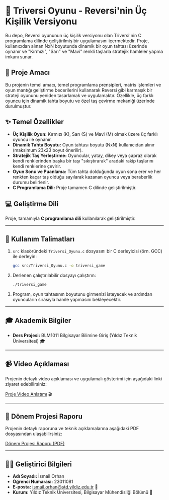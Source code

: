# 🎲 Triversi Oyunu - Reversi'nin Üç Kişilik Versiyonu

Bu depo, Reversi oyununun üç kişilik versiyonu olan Triversi'nin C programlama dilinde geliştirilmiş bir uygulamasını içermektedir. Proje, kullanıcıdan alınan NxN boyutunda dinamik bir oyun tahtası üzerinde oynanır ve "Kırmızı", "Sarı" ve "Mavi" renkli taşlarla stratejik hamleler yapma imkanı sunar.

## 🎯 Proje Amacı

Bu projenin temel amacı, temel programlama prensipleri, matris işlemleri ve oyun mantığı geliştirme becerilerini kullanarak Reversi gibi karmaşık bir strateji oyununu yeniden tasarlamak ve uygulamaktır. Özellikle, üç farklı oyuncu için dinamik tahta boyutu ve özel taş çevirme mekaniği üzerinde durulmuştur.

## ✨ Temel Özellikler

* **Üç Kişilik Oyun:** Kırmızı (K), Sarı (S) ve Mavi (M) olmak üzere üç farklı oyuncu ile oynanır.
* **Dinamik Tahta Boyutu:** Oyun tahtası boyutu (NxN) kullanıcıdan alınır (maksimum 23x23 boyut önerilir).
* **Stratejik Taş Yerleştirme:** Oyuncular, yatay, dikey veya çapraz olarak kendi renklerinden başka bir taşı "sıkıştırarak" aradaki rakip taşlarını kendi renklerine çevirir.
* **Oyun Sonu ve Puanlama:** Tüm tahta dolduğunda oyun sona erer ve her renkten kaçar taş olduğu sayılarak kazanan oyuncu veya beraberlik durumu belirlenir.
* **C Programlama Dili:** Proje tamamen C dilinde geliştirilmiştir.

## 💻 Geliştirme Dili

Proje, tamamıyla **C programlama dili** kullanılarak geliştirilmiştir.

---


## 🚀 Kullanım Talimatları

1.  `src` klasöründeki `Triversi_Oyunu.c` dosyasını bir C derleyicisi (örn. GCC) ile derleyin:
    ```bash
    gcc src/Triversi_Oyunu.c -o triversi_game
    ```
2.  Derlenen çalıştırılabilir dosyayı çalıştırın:
    ```bash
    ./triversi_game
    ```
3.  Program, oyun tahtasının boyutunu girmenizi isteyecek ve ardından oyuncuların sırasıyla hamle yapmasını bekleyecektir.

---

## 🎓 Akademik Bilgiler

* **Ders Projesi:** BLM1011 Bilgisayar Bilimine Giriş (Yıldız Teknik Üniversitesi) 🎓

---

## 📹 Video Açıklaması

Projenin detaylı video açıklaması ve uygulamalı gösterimi için aşağıdaki linki ziyaret edebilirsiniz:

[Proje Video Anlatımı](https://drive.google.com/file/d/13vtdwHTJiP3Suw3eUBOXKi_i1mX2I48w/view?usp=sharing) 🎬

---

## 📄 Dönem Projesi Raporu

Projenin detaylı raporuna ve teknik açıklamalarına aşağıdaki PDF dosyasından ulaşabilirsiniz:

[Dönem Projesi Raporu (PDF)](docs/Triversi_Game_Raport.pdf)

---

## 🧑‍🎓 Geliştirici Bilgileri

* **Adı Soyadı:** İsmail Orhan
* **Öğrenci Numarası:** 23011081
* **E-posta:** ismail.orhan@std.yildiz.edu.tr 📧
* **Kurum:** Yıldız Teknik Üniversitesi, Bilgisayar Mühendisliği Bölümü 🏢
